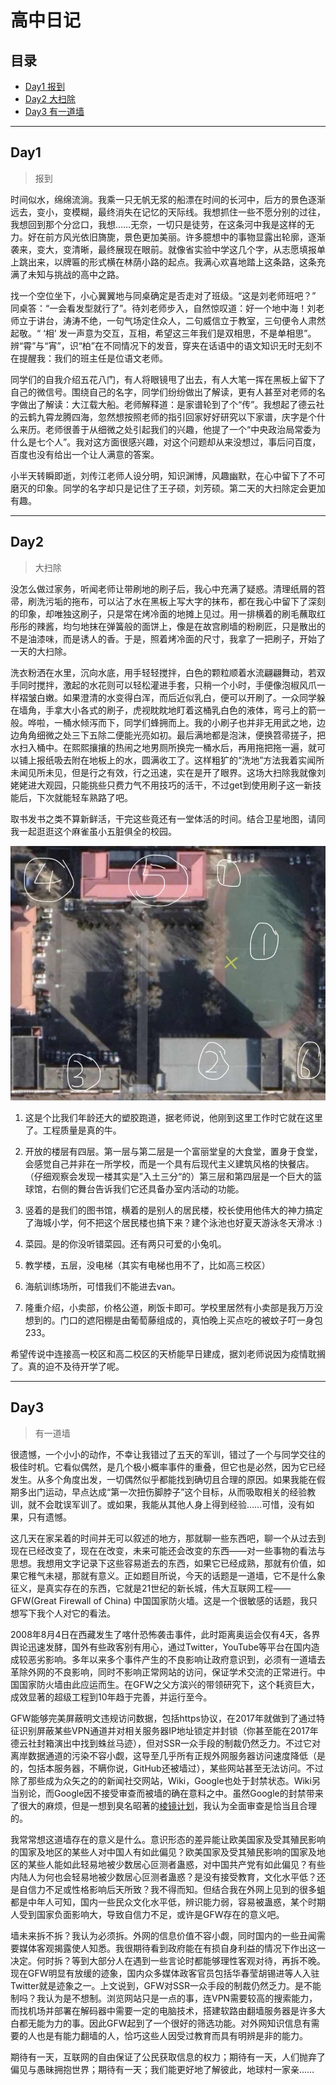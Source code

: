 # 高中日记

## 目录

- [Day1 报到](#day1)
- [Day2 大扫除](#day2)
- [Day3 有一道墙](#day3)

------

## Day1

> 报到

​		时间似水，绵绵流淌。我乘一只无帆无浆的船漂在时间的长河中，后方的景色逐渐远去，变小，变模糊，最终消失在记忆的天际线。我想抓住一些不愿分别的过往，我想回到那个分岔口，我想……无奈，一切只是徒劳，在这条河中我是这样的无力。好在前方风光依旧旖旎，景色更加美丽。许多臆想中的事物显露出轮廓，逐渐袭来，变大，变清晰，最终展现在眼前。就像省实验中学这几个字，从志愿填报单上跳出来，以牌匾的形式横在林荫小路的起点。我满心欢喜地踏上这条路，这条充满了未知与挑战的高中之路。

​		找一个空位坐下，小心翼翼地与同桌确定是否走对了班级。“这是刘老师班吧？” 同桌答：“一会看发型就行了”。待刘老师步入，自然惊叹道：好一个地中海！刘老师立于讲台，涛涛不绝，一句气场定住众人，二句威信立于教室，三句便令人肃然起敬。“ ‘相’ 发一声意为交互，互相，希望这三年我们是双相思，不是单相思”。辨“霄”与“宵”，识“柏”在不同情况下的发音，穿夹在话语中的语文知识无时无刻不在提醒我：我们的班主任是位语文老师。

​		同学们的自我介绍五花八门，有人将眼镜甩了出去，有人大笔一挥在黑板上留下了自己的微信号。围绕自己的名字，同学们纷纷做出了解读，更有人甚至对老师的名字做出了解读：大江载大船。老师解释道：是家谱轮到了个“传”。我想起了德云社的云鹤九霄龙腾四海，忽然想按照老师的指引回家好好研究以下家谱，庆字是个什么来历。老师很善于从细微之处引起我们的兴趣，他提了一个“中央政治局常委为什么是七个人”。我对这方面很感兴趣，对这个问题却从来没想过，事后问百度，百度也没有给出一个让人满意的答案。

​		小半天转瞬即逝，刘传江老师人设分明，知识渊博，风趣幽默，在心中留下了不可磨灭的印象。同学的名字却只是记住了王子硕，刘芳硕。第二天的大扫除定会更加有趣。

------

## Day2

> 大扫除

​		没怎么做过家务，听闻老师让带刷地的刷子后，我心中充满了疑惑。清理纸屑的笤帚，刷洗污垢的拖布，可以沾了水在黑板上写大字的抹布，都在我心中留下了深刻的印象，却唯独这刷子，只是常在烤冷面的地摊上见过。用一排横着的刷毛蘸取红彤彤的辣酱，均匀地抹在弹簧般的面饼上，像是在故宫刷墙的粉刷匠，只是散出的不是油漆味，而是诱人的香。于是，照着烤冷面的尺寸，我拿了一把刷子，开始了一天的大扫除。

​		洗衣粉洒在水里，沉向水底，用手轻轻搅拌，白色的颗粒顺着水流翩翩舞动，若双手同时搅拌，激起的水花则可以轻松灌进手套，只稍一个小时，手便像泡椒风爪一样褶皱白嫩。如果澄清的水变得白浑，而后近似乳白，便可以开刷了。一众同学躲在墙角，手拿大小各式的刷子，虎视眈眈地盯着这桶乳白色的液体，弯弓上的箭一般。哗啦，一桶水倾泻而下，同学们蜂拥而上。我的小刷子也并非无用武之地，边边角角细微之处三下五除二便能光亮如初。最后满地都是泡沫，便换笤帚搓子，把水扫入桶中。在熙熙攘攘的热闹之地男厕所换完一桶水后，再用拖把拖一遍，就可以铺上报纸吸去附在地板上的水，圆满收工了。这样粗犷的“洗地”方法我着实闻所未闻见所未见，但是行之有效，行之迅速，实在是开了眼界。这场大扫除我就像刘姥姥进大观园，只能挑些只费力气不用技巧的活干，不过get到使用刷子这一新技能后，下次就能轻车熟路了吧。

​		取书发书之类不算新鲜活，干完这些竟还有一堂体活的时间。结合卫星地图，请同我一起逛逛这个麻雀虽小五脏俱全的校园。

![](1.jpg)

1. 这是个比我们年龄还大的塑胶跑道，据老师说，他刚到这里工作时它就在这里了。工程质量是真的牛。

2. 开放的楼层有四层。第一层与第二层是一个富丽堂皇的大食堂，置身于食堂，会感觉自己并非在一所学校，而是一个具有后现代主义建筑风格的快餐店。（仔细观察会发现一楼其实是”入土三分“的）第三层和第四层是一个巨大的篮球馆，右侧的舞台告诉我们它还具备办室内活动的功能。

3. 竖着的是我们的图书馆，横着的是别人的居民楼，校长使用他伟大的神力搞定了海城小学，何不把这个居民楼也搞下来？建个泳池也好夏天游泳冬天滑冰 :)

4. 菜园。是的你没听错菜园。还有两只可爱的小兔叽。

5. 教学楼，五层，没电梯（其实有电梯也用不了，比如高三校区）

6. 海航训练场所，可惜我们不能进去van。

7. 隆重介绍，小卖部，价格公道，刷饭卡即可。学校里居然有小卖部是我万万没想到的。门口的遮阳棚是由葡萄藤组成的，真怕晚上买点吃的被蚊子叮一身包233。

希望传说中连接高一校区和高二校区的天桥能早日建成，据刘老师说因为疫情耽搁了。真的迫不及待开学了呢。

------

## Day3

> 有一道墙

​		很遗憾，一个小小的动作，不幸让我错过了五天的军训，错过了一个与同学交往的极佳时机。它看似偶然，是几个极小概率事件的重叠，但它也是必然，因为它已经发生。从多个角度出发，一切偶然似乎都能找到确切且合理的原因。如果我能在假期多出门运动，早点达成“第一次扭伤脚脖子”这个目标，从而吸取相关的经验教训，就不会耽误军训了。或如果，我能从其他人身上得到经验……可惜，没有如果，只有遗憾。

​		这几天在家呆着的时间并无可以叙述的地方，那就聊一些东西吧，聊一个从过去到现在已经改变了，现在在改变，未来可能还会改变的东西——对一些事物的看法与思想。我想用文字记录下这些容易逝去的东西，如果它已经成熟，那就有价值，如果它稚气未褪，那就有意义。正如题目所说，今天的话题是一道墙，它不是什么象征义，是真实存在的东西，它就是21世纪的新长城，伟大互联网工程——GFW(Great Firewall of China) 中国国家防火墙。这是一个很敏感的话题，我只想写下我个人对它的看法。

​		2008年8月4日在西藏发生了喀什恐怖袭击事件，此时距离奥运会仅有4天，各界舆论迅速发酵，国外有些政客别有用心，通过Twitter，YouTube等平台在国内造成较恶劣影响。多年以来多个事件产生的不良影响让政府意识到，必须有一道墙去革除外网的不良影响，同时不影响正常网站的访问，保证学术交流的正常进行。中国国家防火墙由此应运而生。在GFW之父方滨兴的带领研究下，这个耗资巨大，成效显著的超级工程到10年趋于完善，并运行至今。

​		GFW能够完美屏蔽明文违规访问数据，包括https协议，在2017年就做到了通过特征识别屏蔽某些VPN通道并对相关服务器IP地址锁定并封锁（你甚至能在2017年德云社封箱演出中找到蛛丝马迹），但对SSR一众手段的制裁仍然乏力。不过它对离岸数据通道的污染不容小觑，这导至几乎所有正规外网服务器访问速度降低（是的，包括本服务器，不瞒你说，GitHub还被墙过），某些网站甚至无法访问。不过除了那些成为众矢之的的新闻社交网站，Wiki，Google也处于封禁状态。Wiki另当别论，而Google因不接受审查而被墙的确在意料之中。虽然Google的封禁带来了很大的麻烦，但是一想到臭名昭著的[棱镜计划](https://baike.baidu.com/item/%E6%A3%B1%E9%95%9C%E9%97%A8/6006333)，我认为全面审查是恰当且合理的。

​		我常常想这道墙存在的意义是什么。意识形态的差异能让欧美国家及受其殖民影响的国家及地区的某些人对中国人有如此偏见？欧美国家及受其殖民影响的国家及地区的某些人能如此轻易地被少数居心叵测者蛊惑，对中国共产党有如此偏见？有些内陆人为何也会轻易地被少数居心叵测者蛊惑？是没有接受教育，文化水平低？还是自信力不足或性格影响后天所致？我不得而知。但结合我在外网上见到的很多蛆都是中年人可知，国内一些民众文化水平低，辨识能力弱，容易被蛊惑，某个时期人受到国家负面影响大，导致自信力不足，或许是GFW存在的意义吧。

​		墙未来拆不拆？我认为必须拆。外网的信息价值不容小觑，同时国内的一些丑闻需要媒体客观揭露使人知悉。我很期待看到政府能在有损自身利益的情况下作出这一决定。何时拆？等到大部分人在遇到一些言论时都能够理性客观对待，再拆不晚。现在GFW明显有放缓的迹象，国内众多媒体政客官员包括华春莹胡锡进等人入驻Twitter就是迹象之一。上文说到，GFW对SSR一众手段的制裁仍然乏力。是不能制吗？我认为是不想制。浏览网站只是一点的事，连VPN需要较高的搜索能力，而找机场并部署在解码器中需要一定的电脑技术，搭建软路由翻墙服务器是许多大白都无能为力的事。因此GFW起到了一个很好的筛选功能。对外网知识信息有需要的人也是有能力翻墙的人，恰巧这些人因受过教育而具有明辨是非的能力。

​		期待有一天，互联网的自由保证了公民获取信息的权力；期待有一天，人们抛弃了偏见与愚昧拥抱世界；期待有一天；我们能更好地了解彼此，地球村一家亲……

​		

